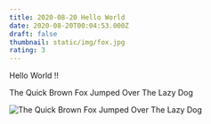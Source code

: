 ```yaml
---
title: 2020-08-20 Hello World
date: 2020-08-20T00:04:53.000Z
draft: false
thumbnail: static/img/fox.jpg
rating: 3
---
```

Hello World !! 

The Quick Brown Fox Jumped Over The Lazy Dog

![](/img/fox.jpg "The Quick Brown Fox Jumped Over The Lazy Dog")